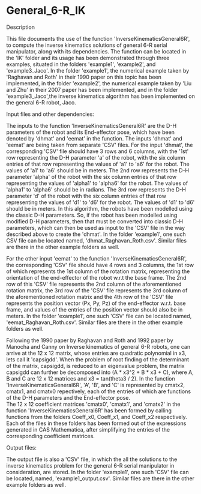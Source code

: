 # General_6-R_IK

Description
 
 This file documents the use of the function 'InverseKinematicsGeneral6R', to compute the inverse kinematics solutions of general 6-R serial manipulator, 
 along with its dependencies. The function can be located in the 'IK' folder and its usage has been demonstrated through three examples, situated in the 
 folders 'example1', 'example2', and 'example3_Jaco'. In the folder 'example1', the numerical example taken by 'Raghavan and Roth' in their 1990 paper on 
 this topic has been implemented, in the folder 'example2', the numerical example taken by 'Liu and Zhu' in their 2007 paper has been implemented, 
 and in the folder 'example3_Jaco',the inverse kinematics algorithm has been implemented on the general 6-R robot, Jaco. 

Input files and other dependencies:

The inputs to the function 'InverseKinematicsGeneral6R' are the D-H parameters of the robot and its End-effector pose, which have been denoted by 'dhmat' and 'eemat'
in the function. The inputs 'dhmat' and 'eemat' are being taken from separate 'CSV' files. For the input 'dhmat', the corresponding 'CSV' file should have 3 rows and 6 columns, with the '1st' row representing the D-H parameter 'a' of the robot, with the six column entries of that row representing the values of 'a1' to 'a6' for the robot. The values of 'a1' to 'a6' should be in meters. The 2nd row represents the D-H parameter 'alpha' of the robot with the six column entries of that row representing the values of 'alpha1' to 'alpha6' for the robot. The values of 'alpha1' to 'alpha6' should be in radians. The 3rd row represents the D-H parameter 'd' of the robot with the six column entries of that row representing the values of 'd1' to 'd6' for the robot. The values of 'd1' to 'd6' should be in meters. In this algorithm, the robots have been modelled using the classic D-H parameters. So, if the robot has been modelled using modified D-H parameters, then that must be converted into classic D-H parameters, which can then be used as input to the 'CSV' file in the way described above to create the 'dhmat'. In the folder 'example1', one such CSV file can be located named, 'dhmat_Raghavan_Roth.csv'. Similar files are there in the other example folders as well.

For the other input 'eemat' to the function 'InverseKinematicsGeneral6R', the corresponding 'CSV' file should have 4 rows and 3 columns, the 1st row of which represents the 1st column of the rotation matrix, representing the orientation of the end-effector  of the robot w.r.t the base frame. The 2nd row of this 'CSV' file
represents the 2nd column of the aforementioned rotation matrix, the 3rd row of the 'CSV' file represents the 3rd column of the aforementioned rotation matrix 
and the 4th row of the 'CSV' file represents the position vector (Px, Py, Pz) of the end-effector w.r.t. base frame, and values of the entries of the 
position vector should also be in meters. In the folder 'example1', one such 'CSV' file can be located named, 'eemat_Raghavan_Roth.csv'. Similar files are there in the other example folders as well.

Following the 1990 paper by Raghavan and Roth and 1992 paper by Manocha and Canny on Inverse kinematics of general 6-R robots, one can arrive at the 12 x 12 matrix, whose entries are quadratic polynomial in x3, lets call it 'capsigdd'. When the problem of root finding of the determinant of the matrix, capsigdd, is reduced to an eigenvalue problem, the matrix capsigdd can further be decomposed into (A * x3^2 + B * x3 + C), where A, B and C are 12 x 12 matrices and x3 = tan(theta3 / 2). In the function 'InverseKinematicsGeneral6R', 'A', 'B', and 'C' is represented by cmatx2, cmatx1, and cmatx0 repectively, each of the entries of which are functions of the D-H parameters and the End-effector pose.  
The 12 x 12 coefficient matrices 'cmatx0', 'cmatx1', and 'cmatx2' in the function 'InverseKinematicsGeneral6R' has been formed by calling functions from the folders 
Coeff_x0, Coeff_x1, and Coeff_x2 respectively. Each of the files in these folders has been formed out of the expressions generated in CAS Mathematica, after simplifying the entries of the corresponding coefficient matrices.

 Output files:

 The output file is also a 'CSV' file, in which the all the solutions to the inverse kinematics problem for the general 6-R serial manipulator in consideration,
 are stored. In the folder 'example1', one such 'CSV' file can be located, named, 'example1_output.csv'. Similar files are there in the other example folders as well.

 
